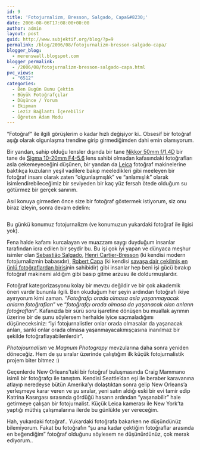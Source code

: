 ```yaml
---
id: 9
title: 'Fotojurnalizm, Bresson, Salgado, Capa&#8230;'
date: 2006-08-06T17:08:00+00:00
author: admin
layout: post
guid: http://www.subjektif.org/blog/?p=9
permalink: /blog/2006/08/fotojurnalizm-bresson-salgado-capa/
blogger_blog:
  - merenswall.blogspot.com
blogger_permalink:
  - /2006/08/fotojurnalizm-bresson-salgado-capa.html
pvc_views:
  - "6512"
categories:
  - Ben Bugün Bunu Çektim
  - Büyük Fotoğrafçılar
  - Düşünce / Yorum
  - Ekipman
  - Leziz Bağlantı İçerebilir
  - Öğreten Adam Modu
---
```

<div class="tag_list">
  &#8220;Fotoğraf&#8221; ile ilgili görüşlerim o kadar hızlı değişiyor ki.. Obsesif bir fotoğraf aşığı olarak olgunlaşma trendine girip girmediğimden dahi emin olamıyorum.
</div>

Bir yandan, sahip olduğu lensler dışında bir tane [Nikkor 50mm f/1.4D](http://nikonimaging.com/global/products/lens/af/normal/af_50mmf_14d/index.htm) bir tane de [Sigma 10-20mm F4-5.6](http://www.sigmaphoto.com/lenses/lenses_all_details.asp?id=3301&navigator=6) lens sahibi olmadan kafasındaki fotoğrafları asla çekemeyeceğini düşünen, bir yandan da [Leica](http://en.wikipedia.org/wiki/Leica) fotoğraf makinelerine baktıkça kuzuların yeşil vadilere bakıp meeledikleri gibi meeleyen bir fotoğraf insanı olarak zaten &#8220;olgunlaşmışlık&#8221; ve &#8220;anlamışlık&#8221; olarak isimlendirebileceğimiz bir seviyeden bir kaç yüz fersah ötede olduğum su götürmez bir gerçek sanırım.

Asıl konuya girmeden önce size bir fotoğraf göstermek istiyorum, siz onu biraz izleyin, sonra devam edelim:

<p align="center">
  <a href="{{ site.baseurl }}/images/fotojurnalizm-bresson-salgado-capa-With_Bike___by_evreniz-710701.jpg"><img src="{{ site.baseurl }}/images/fotojurnalizm-bresson-salgado-capa-With_Bike___by_evreniz-791666.jpg" border="0" alt="" /></a>
</p>

Bu günkü konumuz fotojurnalizm (ve konumuzun yukardaki fotoğraf ile ilgisi yok).

Fena halde kafamı kurcalayan ve muazzam saygı duyduğum insanlar tarafından icra edilen bir şeydir bu. Bu işi çok iyi yapan ve dünyaca meşhur isimler olan [Sebastião Salgado](http://www.terra.com.br/sebastiaosalgado/), [Henri Cartier-Bresson](http://www.hackelbury.co.uk/artists/cbresson/hcb_sm.html) (ki kendisi modern fotojurnalizmin babasıdır), [Robert Capa](http://en.wikipedia.org/wiki/Robert_Capa) (ki kendisi [savaşa dair çekilmiş en ünlü fotoğraflardan birisi](http://www.amherst.edu/magazine/issues/05winter/war/capa.html)nin sahibidir) gibi insanlar hep beni işi gücü bırakıp fotoğraf makinemi aldığım gibi basıp gitme arzusu ile doldurmuşlardır.

Fotoğraf kategorizasyonu kolay bir mevzu değildir ve bir çok akademik öneri vardır bununla ilgili. Ben okuduğum her şeyin ardından fotoğrafı ikiye ayırıyorum kimi zaman. &#8220;_Fotoğrafçı orada olmasa asla yaşanmayacak anların fotoğrafları_&#8221; ve &#8220;_fotoğrafçı orada olmasa da yaşanacak olan anların fotoğrafları_&#8220;. Kafanızda bir sürü soru işaretine dönüşen bu muallak ayrımın üzerine bir de şunu söylersem herhalde iyice saçmaladığımı düşüneceksiniz: &#8220;iyi fotojurnalistler onlar orada olmasalar da yaşanacak anları, sanki onlar orada olmasa yaşanmayacakmışçasına inanılmaz bir şekilde fotoğraflayabilenlerdir&#8221;.

_Photojournalism_ ve _Magnum Photograpy_ mevzularına daha sonra yeniden döneceğiz. Hem de şu sıralar üzerinde çalıştığım ilk küçük fotojurnalistik projem biter bitmez :)

Geçenlerde New Orleans&#8217;taki bir fotoğraf buluşmasında Craig Mammano isimli bir fotoğrafçı ile tanıştım. Kendisi Seattle&#8217;dan eşi ile beraber karavanına atlayıp neredeyse bütün Amerika&#8217;yı dolaştıktan sonra gelip New Orleans&#8217;a yerleşmeye karar veren ve şu sıralar, yeni satın aldığı eski bir evi tamir edip Katrina Kasırgası sırasında gördüğü hasarın ardından &#8220;yaşanabilir&#8221; hale getirmeye çalışan bir fotojurnalist. Küçük Leica kamerası ile New York&#8217;ta yaptığı müthiş çalışmalarına ilerde bu günlükte yer vereceğim.

Hah, yukardaki fotoğraf.. Yukardaki fotoğrafa bakarken ne düşündünüz bilemiyorum. Fakat bu fotoğrafın &#8220;şu ana kadar çektiğim fotoğraflar arasında en beğendiğim&#8221; fotoğraf olduğunu söylesem ne düşünürdünüz, çok merak ediyorum..
